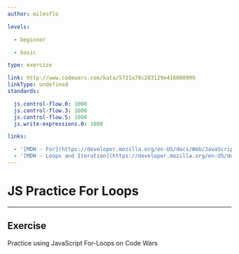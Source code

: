 ```yaml
---
author: milesflo

levels:

  - beginner

  - basic

type: exercise

link: http://www.codewars.com/kata/5721a78c283129e416000999
linkType: undefined
standards:

  js.control-flow.0: 1000
  js.control-flow.3: 1000
  js.control-flow.5: 1000
  js.write-expressions.0: 1000

links:

  - '[MDN - For](https://developer.mozilla.org/en-US/docs/Web/JavaScript/Reference/Statements/for)'
  - '[MDN - Loops and Iteration](https://developer.mozilla.org/en-US/docs/Web/JavaScript/Guide/Loops_and_iteration)'
---
```


# JS Practice For Loops

---
## Exercise

Practice using JavaScript For-Loops on Code Wars
